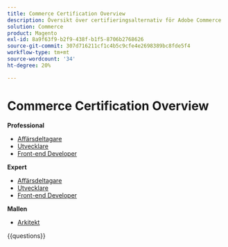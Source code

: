 ```yaml
---
title: Commerce Certification Overview
description: Översikt över certifieringsalternativ för Adobe Commerce
solution: Commerce
product: Magento
exl-id: 8a9f63f9-b2f9-438f-b1f5-8706b2768626
source-git-commit: 307d716211cf1c4b5c9cfe4e2698389bc8fde5f4
workflow-type: tm+mt
source-wordcount: '34'
ht-degree: 20%

---
```


# Commerce Certification Overview

**Professional**

* [Affärsdeltagare](https://certification.adobe.com/certification/business-practitioner-professional) <!--AD0-E712-->
* [Utvecklare](https://certification.adobe.com/certification/commerce-developer-professional) <!--AD0-E717-->
* [Front-end Developer](https://certification.adobe.com/certification/front-end-developer-professional) <!--AD0-E721-->

**Expert**

* [Affärsdeltagare](https://certification.adobe.com/certification/adobe-commerce-business-practitioner-expert) <!--AD0-E708-->
* [Utvecklare](https://certification.adobe.com/certification/adobe-commerce-developer-expert) <!--AD0-E716-->
* [Front-end Developer](https://certification.adobe.com/certification/front-end-developer-expert) <!--AD0-E720-->

**Mallen**

* [Arkitekt](https://certification.adobe.com/certification/commerce-architect-master) <!--AD0-E722-->

{{questions}}

